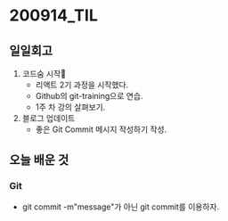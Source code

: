 # 200914\_TIL

## 일일회고

1. 코드숨 시작
   * 리액트 2기 과정을 시작했다.
   * Github의 git-training으로 연습.
   * 1주 차 강의 살펴보기.
2. 블로그 업데이트
   * 좋은 Git Commit 메시지 작성하기 작성.

## 오늘 배운 것

### Git

* git commit -m"message"가 아닌 git commit를 이용하자.

